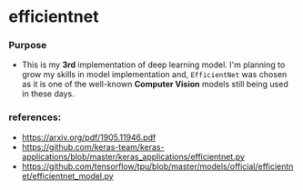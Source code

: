 # efficientnet

### Purpose
- This is my **3rd** implementation of deep learning model. I'm planning to grow my skills in model implementation and, `EfficientNet` was chosen as it is one of the well-known **Computer Vision** models still being used in these days.

### references:
- https://arxiv.org/pdf/1905.11946.pdf
- https://github.com/keras-team/keras-applications/blob/master/keras_applications/efficientnet.py
- https://github.com/tensorflow/tpu/blob/master/models/official/efficientnet/efficientnet_model.py